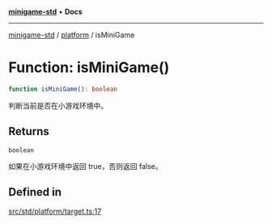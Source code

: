 [**minigame-std**](../../../README.md) • **Docs**

***

[minigame-std](../../../README.md) / [platform](../README.md) / isMiniGame

# Function: isMiniGame()

```ts
function isMiniGame(): boolean
```

判断当前是否在小游戏环境中。

## Returns

`boolean`

如果在小游戏环境中返回 true，否则返回 false。

## Defined in

[src/std/platform/target.ts:17](https://github.com/JiangJie/minigame-std/blob/22787d0fd0cff776ed579de48ccf7523d9e4ce53/src/std/platform/target.ts#L17)
